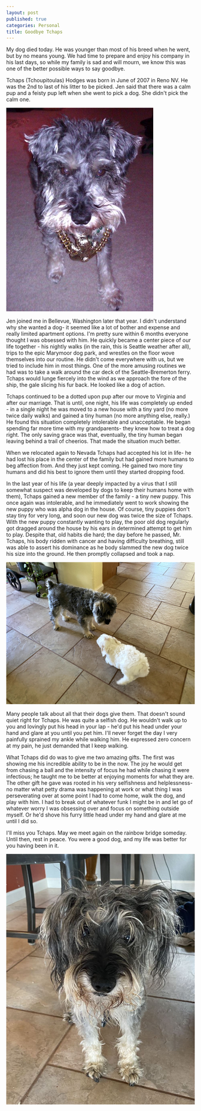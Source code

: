 ```yaml
---
layout: post
published: true
categories: Personal
title: Goodbye Tchaps
---
```

My dog died today. He was younger than most of his breed when he went, but by no means young. We had time to prepare and enjoy his company in his last days, so while my family is sad and will mourn, we know this was one of the better possible ways to say goodbye.

Tchaps (Tchoupitoulas) Hodges was born in June of 2007 in Reno NV. He was the 2nd to last of his litter to be picked. Jen said that there was a calm pup and a feisty pup left when she went to pick a dog. She didn't pick the calm one.

 ![Tchaps as a younger dog for Mardi Gras](media/goodbyetchaps/TchapsMardiGras.jpg)
 
Jen joined me in Bellevue, Washington later that year. I didn't understand why she wanted a dog- it seemed like a lot of bother and expense and really limited apartment options.  I'm pretty sure within 6 months everyone thought I was obsessed with him. He quickly became a center piece of our life together - his nightly walks (in the rain, this is Seattle weather after all), trips to the epic Marymoor dog park, and wrestles on the floor wove themselves into our routine. He didn't come everywhere with us, but we tried to include him in most things. One of the more amusing routines we had was to take a walk around the car deck of the Seattle-Bremerton ferry. Tchaps would lunge fiercely into the wind as we approach the fore of the ship, the gale slicing his fur back. He looked like a dog of action.
 
Tchaps continued to be a dotted upon pup after our move to Virginia and after our marriage. That is until, one night, his life was completely up ended - in a single night he was moved to a new house with a tiny yard (no more twice daily walks) and gained a tiny human (no more anything else, really.)  He found this situation completely intolerable and unacceptable. He began spending far more time with my grandparents- they knew how to treat a dog right. The only saving grace was that, eventually, the tiny human began leaving behind a trail of cheerios. That made the situation much better.
 
When we relocated again to Nevada Tchaps had accepted his lot in life- he had lost his place in the center of the family but had gained more humans to beg affection from. And they just kept coming. He gained two more tiny humans and did his best to ignore them until they started dropping food.
 
In the last year of his life (a year deeply impacted by a virus that I still somewhat suspect was developed by dogs to keep their humans home with them), Tchaps gained a new member of the family - a tiny new puppy. This once again was intolerable, and he immediately went to work showing the new puppy who was alpha dog in the house. Of course, tiny puppies don't stay tiny for very long, and soon our new dog was twice the size of Tchaps. With the new puppy constantly wanting to play, the poor old dog regularly got dragged around the house by his ears in determined attempt to get him to play. Despite that, old habits die hard; the day before he passed, Mr. Tchaps, his body ridden with cancer and having difficulty breathing, still was able to assert his dominance as he body slammed the new dog twice his size into the ground. He then promptly collapsed and took a nap.

 ![Tchaps putting our new dog in her place](media/goodbyetchaps/TchapsAndNewNola.jfif)

Many people talk about all that their dogs give them. That doesn't sound quiet right for Tchaps. He was quite a selfish dog. He wouldn't walk up to you and lovingly put his head in your lap - he'd put his head under your hand and glare at you until you pet him. I'll never forget the day I very painfully sprained my ankle while walking him. He expressed zero concern at my pain, he just demanded that I keep walking. 
 
 
What Tchaps did do was to give me two amazing gifts. The first was showing me his incredible ability to be in the now. The joy he would get from chasing a ball and the intensity of focus he had while chasing it were infectious; he taught me to be better at enjoying moments for what they are. The other gift he gave was rooted in his very selfishness and helplessness- no matter what petty drama was happening at work or what thing I was perseverating over at some point I had to come home, walk the dog, and play with him. I had to break out of whatever funk I might be in and let go of whatever worry I was obsessing over and focus on something outside myself. Or he'd shove his furry little head under my hand and glare at me until I did so.
 
I'll miss you Tchaps. May we meet again on the rainbow bridge someday. Until then, rest in peace. You were a good dog, and my life was better for you having been in it.

 ![Tchaps on his last day. He is gone. We miss him.](media/goodbyetchaps/TchapsLastDay.PNG)


